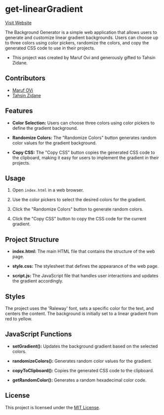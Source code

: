 # get-linearGradient

[Visit Website](https://iamovi.github.io/get-linearGradient/)

The Background Generator is a simple web application that allows users to generate and customize linear gradient backgrounds. Users can choose up to three colors using color pickers, randomize the colors, and copy the generated CSS code to use in their projects.

- This project was created by Maruf Ovi and generously gifted to Tahsin Zidane.

## Contributors
- [Maruf OVi](https://github.com/iamovi)
- [Tahsin Zidane](https://github.com/tahsinzidane)

## Features

- **Color Selection:** Users can choose three colors using color pickers to define the gradient background.

- **Randomize Colors:** The "Randomize Colors" button generates random color values for the gradient background.

- **Copy CSS:** The "Copy CSS" button copies the generated CSS code to the clipboard, making it easy for users to implement the gradient in their projects.

## Usage

1. Open `index.html` in a web browser.

2. Use the color pickers to select the desired colors for the gradient.

3. Click the "Randomize Colors" button to generate random colors.

4. Click the "Copy CSS" button to copy the CSS code for the current gradient.

## Project Structure

- **index.html:** The main HTML file that contains the structure of the web page.

- **style.css:** The stylesheet that defines the appearance of the web page.

- **script.js:** The JavaScript file that handles user interactions and updates the gradient accordingly.

## Styles

The project uses the 'Raleway' font, sets a specific color for the text, and centers the content. The background is initially set to a linear gradient from red to yellow.

## JavaScript Functions

- **setGradient():** Updates the background gradient based on the selected colors.

- **randomizeColors():** Generates random color values for the gradient.

- **copyToClipboard():** Copies the generated CSS code to the clipboard.

- **getRandomColor():** Generates a random hexadecimal color code.

## License

This project is licensed under the [MIT License](LICENSE).
